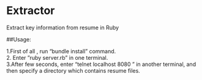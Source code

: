Extractor
=========

Extract key information from resume in Ruby  

##Usage: 

1.First of all , run “bundle install” command.  
2. Enter  ”ruby server.rb”   in one terminal.  
3.After few seconds, enter “telnet localhost 8080 ”  in another terminal, and then  specify a directory which contains resume files. 
